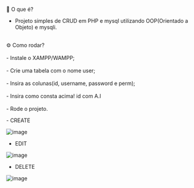 📌 O que é?
</br>
- Projeto simples de CRUD em PHP e mysql utilizando OOP(Orientado a Objeto) e mysqli.
</br>
⚙️ Como rodar?
</br>
</br>
- Instale o XAMPP/WAMPP;
</br>
</br>
- Crie uma tabela com o nome user;
</br>
</br>
- Insira as colunas(id, username, password e perm);
    </br>
    </br>
    - Insira como consta acima! id com A.I
</br>
</br>
- Rode o projeto.
<p></p>
<p></p>
- CREATE

![image](https://github.com/LmarDark/crud_php_mysql/assets/105503258/c66ccb26-79a0-40cf-83e7-fee35c2a884e)


- EDIT

![image](https://github.com/LmarDark/crud_php_mysql/assets/105503258/a582443e-3fdb-4eee-af20-fe22bc953733)


- DELETE

![image](https://github.com/LmarDark/crud_php_mysql/assets/105503258/301f20ff-1a13-4841-b5d7-ba07af0e9a88)

